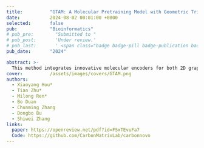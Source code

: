 ```yaml
---
title:          "GTAM: A Molecular Pretraining Model with Geometric Triangle Awareness"
date:           2024-08-02 00:01:00 +0800
selected:       false
pub:            "Bioinformatics"
# pub_pre:        "Submitted to "
# pub_post:       'Under review.'
# pub_last:       ' <span class="badge badge-pill badge-publication badge-success">Spotlight</span>'
pub_date:       "2024"

abstract: >-
  This method integrates innovative molecular encoders for both 2D graphs and 3D conformations, enabling the accurate capture of geometric dependencies among edges in graph-based molecular structures. Furthermore, GTAM is bolstered by the development of two contrastive training objectives designed to facilitate the direct transfer of edge information between 2D topological graphs and 3D geometric conformations, enhancing the functionality of the molecular encoders.
cover:          /assets/images/covers/GTAM.png
authors:
  - Xiaoyang Hou*
  - Tian Zhu*
  - Milong Ren*
  - Bo Duan
  - Chunming Zhang
  - Dongbo Bu
  - Shiwei Zhang
links:
  paper: https://openreview.net/pdf?id=FSxTEvuFa7
  Code: https://github.com/CarbonMatrixLab/carbonnovo
---
```

